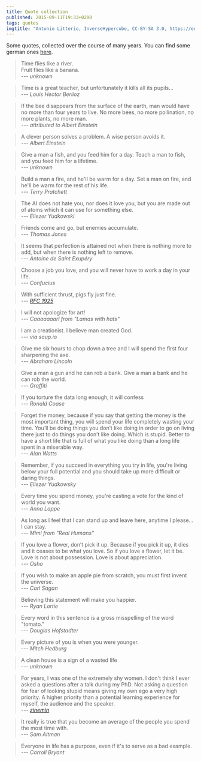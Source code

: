 ```yaml
---
title: Quote collection
published: 2015-09-11T19:33+0200
tags: quotes
imgtitle: "Antonio Litterio, InverseHypercube, CC-BY-SA 3.0, https://en.wikipedia.org/wiki/File:Stipula_fountain_pen.jpg"
---
```


Some quotes, collected over the course of many years. You can find some german ones [here](/zitate/).

> Time flies like a river.  
> Fruit flies like a banana.  
> --- *unknown*

> Time is a great teacher, but unfortunately it kills all its pupils...  
> --- *Louis Hector Berlioz*

> If the bee disappears from the surface of the earth, man would have no more than four years to live. No more bees, no more pollination, no more plants, no more man.  
> --- *attributed to Albert Einstein*

> A clever person solves a problem. A wise person avoids it.  
> --- *Albert Einstein*

> Give a man a fish, and you feed him for a day. Teach a man to fish, and you feed him for a lifetime.  
> --- *unknown*

> Build a man a fire, and he'll be warm for a day. Set a man on fire, and he'll be warm for the rest of his life.  
> --- *Terry Pratchett*

> The AI does not hate you, nor does it love you, but you are made out of atoms which it can use for something else.  
> --- *Eliezer Yudkowski*

> Friends come and go, but enemies accumulate.  
> --- *Thomas Jones*

> It seems that perfection is attained not when there is nothing more to add, but when there is nothing left to remove.  
> --- *Antoine de Saint Exupéry*

> Choose a job you love, and you will never have to work a day in your life.  
> --- *Confucius*

> With sufficient thrust, pigs fly just fine.  
> --- *[RFC 1925](https://tools.ietf.org/html/rfc1925)*

> I will not apologize for art!  
> --- *Caaaaaaarl from "Lamas with hats"*

> I am a creationist. I believe man created God.  
> --- *via soup.io*

> Give me six hours to chop down a tree and I will spend the first four sharpening the axe.  
> --- *Abraham Lincoln*

> Give a man a gun and he can rob a bank. Give a man a bank and he can rob the world.  
> --- *Graffiti*

> If you torture the data long enough, it will confess  
> --- *Ronald Coase*

> Forget the money, because if you say that getting the money is the most important thing, you will spend your life completely wasting your time. You’ll be doing things you don’t like doing in order to go on living there just to do things you don’t like doing. Which is stupid. Better to have a short life that is full of what you like doing than a long life spent in a miserable way.  
> --- *Alan Watts*

> Remember, if you succeed in everything you try in life, you're living below your full potential and you should take up more difficult or daring things.  
> --- *Eliezer Yudkowsky*

> Every time you spend money, you're casting a vote for the kind of world you want.  
> --- *Anna Lappe*

> As long as I feel that I can stand up and leave here, anytime I please... I can stay.  
> --- *Mimi from "Real Humans"*

> If you love a flower, don’t pick it up. Because if you pick it up, it dies and it ceases to be what you love. So if you love a flower, let it be. Love is not about possession. Love is about appreciation.  
> --- *Osho*

> If you wish to make an apple pie from scratch, you must first invent the universe.  
> --- *Carl Sagan*

> Believing this statement will make you happier.  
> --- *Ryan Lortie*

> Every word in this sentence is a gross misspelling of the word "tomato."  
> --- *Douglas Hofstadter*

> Every picture of you is when you were younger.  
> --- *Mitch Hedburg*

> A clean house is a sign of a wasted life  
> --- *unknown*

> For years, I was one of the extremely shy women. I don't think I ever asked a questions after a talk during my PhD.
Not asking a question for fear of looking stupid means giving my own ego a very high priority. A higher priority than a potential learning experience for myself, the audience and the speaker.  
> --- *[zinemin](http://deevybee.blogspot.co.uk/2012/03/cmon-sisters-speak-out.html?showComment=1336250423021#c1456782987103206438)*

> It really is true that you become an average of the people you spend the most time with.  
> --- *Sam Altman*

> Everyone in life has a purpose, even if it's to serve as a bad example.  
> --- *Carroll Bryant*
